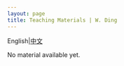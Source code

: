 ```yaml
---
layout: page
title: Teaching Materials | W. Ding
---
```


<h1 hidden>Teaching Materials \| W. Ding</h1>

English\|<a class="posts-title" href='./teaching_zh.html'>中文</a>

<p class="posts-labelgroup"></p>

No material available yet.